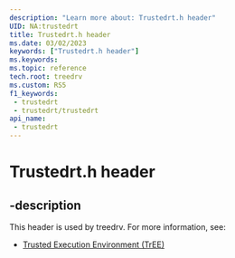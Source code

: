 ```yaml
---
description: "Learn more about: Trustedrt.h header"
UID: NA:trustedrt
title: Trustedrt.h header
ms.date: 03/02/2023
keywords: ["Trustedrt.h header"]
ms.keywords: 
ms.topic: reference
tech.root: treedrv
ms.custom: RS5
f1_keywords:
 - trustedrt
 - trustedrt/trustedrt
api_name:
 - trustedrt
---
```


# Trustedrt.h header

## -description

This header is used by treedrv. For more information, see:

- [Trusted Execution Environment (TrEE)](../_treedrv/index.md)
